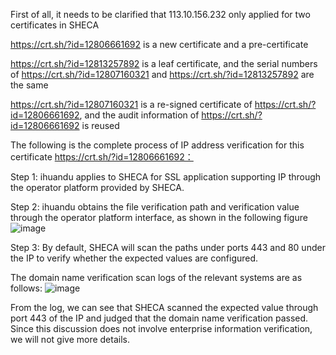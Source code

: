 
First of all, it needs to be clarified that 113.10.156.232 only applied for two certificates in SHECA

https://crt.sh/?id=12806661692 is a new certificate and a pre-certificate

https://crt.sh/?id=12813257892 is a leaf certificate, and the serial numbers of https://crt.sh/?id=12807160321 and  https://crt.sh/?id=12813257892 are the same

https://crt.sh/?id=12807160321 is a re-signed certificate of  https://crt.sh/?id=12806661692, and the audit information of  https://crt.sh/?id=12806661692 is reused 

The following is the complete process of IP address verification for this certificate https://crt.sh/?id=12806661692：

Step 1:  ihuandu   applies to SHECA for SSL application supporting IP through the operator platform provided by SHECA.

Step 2:  ihuandu  obtains the file verification path and verification value through the operator platform interface, as shown in the following figure 
![image](https://github.com/SHECA-Alvin/cabgroup/assets/163508594/c637902a-9d49-49d3-b2b3-39b6d7d17a7e#pic_left)

Step 3: By default, SHECA will scan the paths under ports 443 and 80 under the IP to verify whether the expected values ​​are configured.

The domain name verification scan logs of the relevant systems are as follows: 
![image](https://github.com/SHECA-Alvin/cabgroup/assets/163508594/c379289e-90ab-4211-b902-5a9f4e9d431b#pic_left)


From the log, we can see that SHECA scanned the expected value through port 443 of the IP and judged that the domain name verification passed. Since this discussion does not involve enterprise information verification, we will not give more details.






